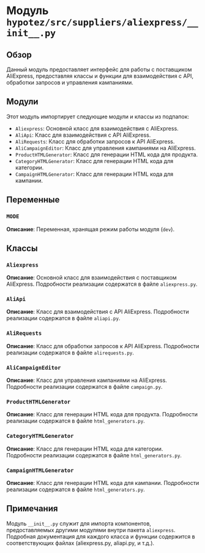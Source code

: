 # Модуль `hypotez/src/suppliers/aliexpress/__init__.py`

## Обзор

Данный модуль предоставляет интерфейс для работы с поставщиком AliExpress, предоставляя классы и функции для взаимодействия с API, обработки запросов и управления кампаниями.

## Модули

Этот модуль импортирует следующие модули и классы из подпапок:

- `Aliexpress`: Основной класс для взаимодействия с AliExpress.
- `AliApi`: Класс для взаимодействия с API AliExpress.
- `AliRequests`: Класс для обработки запросов к API AliExpress.
- `AliCampaignEditor`: Класс для управления кампаниями на AliExpress.
- `ProductHTMLGenerator`: Класс для генерации HTML кода для продукта.
- `CategoryHTMLGenerator`: Класс для генерации HTML кода для категории.
- `CampaignHTMLGenerator`: Класс для генерации HTML кода для кампании.


## Переменные

### `MODE`

**Описание**: Переменная, хранящая режим работы модуля (`dev`).


## Классы

### `Aliexpress`

**Описание**: Основной класс для взаимодействия с поставщиком AliExpress. Подробности реализации содержатся в файле `aliexpress.py`.


### `AliApi`

**Описание**: Класс для взаимодействия с API AliExpress. Подробности реализации содержатся в файле `aliapi.py`.


### `AliRequests`

**Описание**: Класс для обработки запросов к API AliExpress. Подробности реализации содержатся в файле `alirequests.py`.


### `AliCampaignEditor`

**Описание**: Класс для управления кампаниями на AliExpress. Подробности реализации содержатся в файле `campaign.py`.


### `ProductHTMLGenerator`

**Описание**: Класс для генерации HTML кода для продукта. Подробности реализации содержатся в файле `html_generators.py`.


### `CategoryHTMLGenerator`

**Описание**: Класс для генерации HTML кода для категории. Подробности реализации содержатся в файле `html_generators.py`.


### `CampaignHTMLGenerator`

**Описание**: Класс для генерации HTML кода для кампании. Подробности реализации содержатся в файле `html_generators.py`.


##  Примечания

Модуль `__init__.py` служит для импорта компонентов, предоставляемых другими модулями внутри пакета `aliexpress`.  Подробная документация для каждого класса и функции содержится в соответствующих файлах (aliexpress.py, aliapi.py, и т.д.).